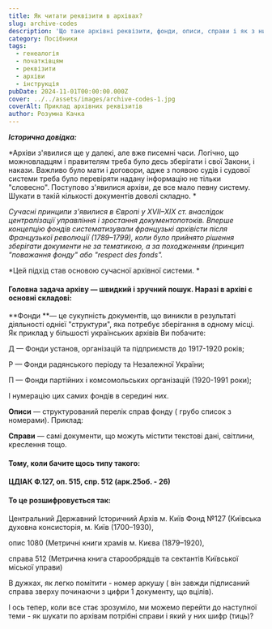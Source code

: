 ```yaml
---
title: Як читати реквізити в архівах?
slug: archive-codes
description: 'Що таке архівні реквізити, фонди, описи, справи і як з ними працювати?'
category: Посібники
tags:
  - генеалогія
  - початківцям
  - реквізити
  - архіви
  - інструкція
pubDate: 2024-11-01T00:00:00.000Z
cover: ../../assets/images/archive-codes-1.jpg
coverAlt: Приклад архівних реквізитів
author: Розумна Качка
---
```


***Історична довідка:***

\*Архіви з'явилися ще у далекі, але вже писемні часи. Логічно, що можновладцям і правителям треба було десь зберігати і свої Закони, і накази. Важливо було мати і договори, адже з появою судів і судової системи треба було перевіряти надану інформацію не тільки "словесно". Поступово з'явилися архіви, де все мало певну систему. Шукати в такій кількості документів доволі складно. \*

*Сучасні принципи з'явилися в Європі у XVII–XIX ст. внаслідок централізації управління і зростання документопотоків. Вперше концепцію фондів систематизували французькі архівісти після Французької революції (1789–1799), коли було прийнято рішення зберігати документи не за тематикою, а за походженням (принцип "поважання фонду" або "respect des fonds".*

\*Цей підхід став основою сучасної архівної системи. \*

#### **Головна задача архіву — швидкий і зручний пошук. Наразі в архіві є основні складові:**

\*\*Фонди \*\*— це сукупність документів, що виникли в результаті діяльності однієї "структури", яка потребує зберігання в одному місці. Як приклад у більшості українських архівів Ви побачите:

Д — Фонди установ, організацій та підприємств до 1917-1920 років;

Р — Фонди радянського періоду та Незалежної України;

П — Фонди партійних і комсомольських організацій (1920-1991 роки);

І нумерацію цих самих фондів в середині них.

**Описи** — структурований перелік справ фонду ( грубо список з номерами). Приклад:

**Справи** — самі документи, що можуть містити текстові дані, світлини, креслення тощо.

#### Тому, коли бачите щось типу такого:

#### **ЦДІАК Ф.127, оп. 515, спр. 512 (арк.25об. - 26)**

#### То це розшифровується так:

Центральний Державний Історичний Архів м. Київ Фонд №127 (Київська духовна консисторія, м. Київ	(1700–1930),

опис 1080 (Метричні книги храмів м. Києва (1879–1920),

справа 512 (Метрична книга старообрядців та сектантів Київської міської управи)

В дужках, як легко помітити - номер аркушу ( він завжди підписаний справа зверху починаючи з цифри 1 документу, що вцілів).

І ось тепер, коли все стає зрозуміло, ми можемо перейти до наступної теми - як шукати по архівам потрібні справи і який у них шифр (тиць)?

